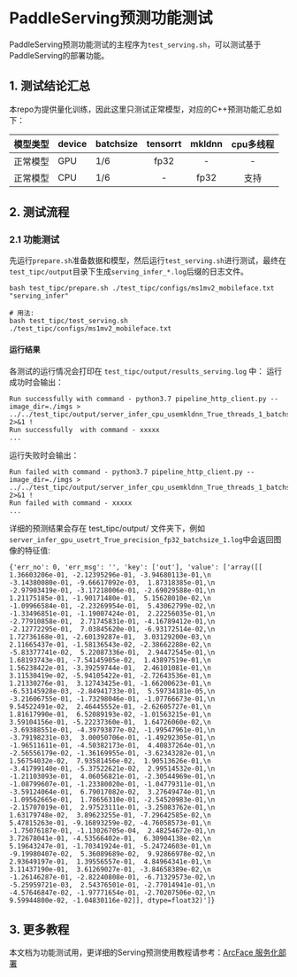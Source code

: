 # PaddleServing预测功能测试

PaddleServing预测功能测试的主程序为`test_serving.sh`，可以测试基于PaddleServing的部署功能。

## 1. 测试结论汇总

本repo为提供量化训练，因此这里只测试正常模型，对应的C++预测功能汇总如下：

| 模型类型 |device | batchsize | tensorrt | mkldnn | cpu多线程 |
|  ----   |  ---- |   ----   |  :----:  |   :----:   |  :----:  |
| 正常模型 | GPU | 1/6 | fp32 | - | - |
| 正常模型 | CPU | 1/6 | - | fp32 | 支持 |

## 2. 测试流程
### 2.1 功能测试
先运行`prepare.sh`准备数据和模型，然后运行`test_serving.sh`进行测试，最终在```test_tipc/output```目录下生成`serving_infer_*.log`后缀的日志文件。

```shell
bash test_tipc/prepare.sh ./test_tipc/configs/ms1mv2_mobileface.txt "serving_infer"

# 用法:
bash test_tipc/test_serving.sh ./test_tipc/configs/ms1mv2_mobileface.txt
```  

#### 运行结果

各测试的运行情况会打印在 `test_tipc/output/results_serving.log` 中：
运行成功时会输出：

```
Run successfully with command - python3.7 pipeline_http_client.py --image_dir=./imgs > ../../test_tipc/output/server_infer_cpu_usemkldnn_True_threads_1_batchsize_1.log 2>&1 ! 
Run successfully  with command - xxxxx
...
```

运行失败时会输出：

```
Run failed with command - python3.7 pipeline_http_client.py --image_dir=./imgs > ../../test_tipc/output/server_infer_cpu_usemkldnn_True_threads_1_batchsize_1.log 2>&1 !
Run failed with command - xxxxx
...
```

详细的预测结果会存在 test_tipc/output/ 文件夹下，例如`server_infer_gpu_usetrt_True_precision_fp32_batchsize_1.log`中会返回图像的特征值:

```
{'err_no': 0, 'err_msg': '', 'key': ['out'], 'value': ['array([[ 1.36603206e-01, -2.12395296e-01, -3.94680113e-01,\n        -3.14380080e-01, -9.66617092e-03,  1.87318385e-01,\n        -2.97903419e-01, -3.17218006e-01, -2.69029588e-01,\n         1.21175185e-01, -1.90171480e-01,  5.15628010e-02,\n        -1.09966584e-01, -2.23269954e-01,  5.43062799e-02,\n        -1.33496851e-01, -1.19007424e-01,  2.22256035e-01,\n        -2.77910858e-01,  2.71745831e-01, -4.16789412e-01,\n        -2.12772295e-01,  7.03845620e-01, -6.93172514e-02,\n         1.72736168e-01, -2.60139287e-01,  3.03129200e-03,\n         2.11665437e-01, -1.58136543e-02, -2.38662288e-02,\n        -5.83377741e-02,  5.22087336e-01,  2.94472545e-01,\n         1.68193743e-01, -7.54145905e-02,  1.43897519e-01,\n         1.56238422e-01, -3.39259744e-01,  2.46101081e-01,\n         3.11530419e-02, -5.94105422e-01, -2.72643536e-01,\n         1.21330276e-01,  3.12743425e-01, -1.66200623e-01,\n        -6.53145928e-03, -2.84941733e-01,  5.59734181e-05,\n        -3.21606755e-01, -1.73298046e-01, -1.07766673e-01,\n         9.54522491e-02,  2.46445552e-01, -2.62605727e-01,\n         1.81617990e-01,  6.52089193e-02, -1.01563215e-01,\n         3.59104156e-01, -5.22237360e-01,  1.64726060e-02,\n        -3.69388551e-01, -4.39793877e-02, -1.99547961e-01,\n        -3.79198231e-03,  3.00050706e-01, -1.49292305e-01,\n        -1.96511611e-01, -4.50382173e-01,  4.40837264e-01,\n        -2.56556179e-02, -1.36169955e-01, -3.62343282e-01,\n         1.56754032e-02,  7.93581456e-02,  1.90513626e-01,\n        -3.41799140e-01, -5.37522621e-02,  2.99514532e-01,\n        -1.21103093e-01,  4.06056821e-01, -2.30544969e-01,\n        -1.08799607e-01, -1.23380020e-01, -1.04779311e-01,\n        -3.59124064e-01,  6.79017082e-02,  3.27649474e-01,\n        -1.09562665e-01,  1.78656310e-01, -2.54520983e-01,\n        -2.15707019e-01,  2.97523111e-01, -3.25083762e-01,\n         1.63179748e-02,  3.89623255e-01, -7.29642585e-02,\n         5.47815263e-01, -9.16893259e-02, -4.76058573e-01,\n        -1.75076187e-01, -1.13026705e-04,  2.48254672e-01,\n         3.72678041e-01, -4.53566402e-01,  6.30904138e-02,\n         5.19643247e-01, -1.70341924e-01, -5.24724603e-01,\n        -9.19980407e-02,  5.36089689e-02,  9.92866978e-02,\n         2.93649197e-01,  1.39556557e-01,  4.84964341e-01,\n         3.11437190e-01,  3.61269027e-01, -3.84658389e-02,\n        -1.26146287e-01, -2.82240808e-01, -6.71329573e-02,\n        -5.25959721e-03,  2.54376501e-01, -2.77014941e-01,\n        -4.57646847e-02, -1.97771654e-01, -2.70207506e-02,\n         9.59944800e-02, -1.04830116e-02]], dtype=float32)']}
```


## 3. 更多教程

本文档为功能测试用，更详细的Serving预测使用教程请参考：[ArcFace 服务化部署](../../deploy/pdserving/README.md)  
